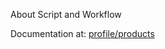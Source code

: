 About Script and Workflow

Documentation at: [profile/products](http://model.earth/profile/products/)